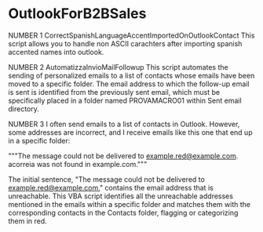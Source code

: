 # OutlookForB2BSales

NUMBER 1
CorrectSpanishLanguageAccentImportedOnOutlookContact
This script allows you to handle non ASCII carachters after importing spanish accented names into outlook.

NUMBER 2
AutomatizzaInvioMailFollowup
This script automates the sending of personalized emails to a list of contacts whose emails have been moved to a specific folder.
The email address to which the follow-up email is sent is identified from the previously sent email, which must be specifically placed in a folder named PROVAMACRO01 within Sent email directory.

NUMBER 3
I often send emails to a list of contacts in Outlook. However, some addresses are incorrect, and I receive emails like this one that end up in a specific folder:

"""The message could not be delivered to example.red@example.com.
acorreia was not found in example.com."""

The initial sentence, "The message could not be delivered to example.red@example.com," contains the email address that is unreachable. This VBA script identifies all the unreachable addresses mentioned in the emails within a specific folder and matches them with the corresponding contacts in the Contacts folder, flagging or categorizing them in red.
